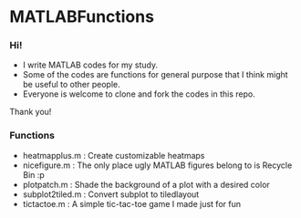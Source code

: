 # MATLABFunctions

### Hi!

- I write MATLAB codes for my study.
- Some of the codes are functions for general purpose that I think might be useful to other people.
- Everyone is welcome to clone and fork the codes in this repo.

Thank you!

### Functions
- heatmapplus.m                 : Create customizable heatmaps
- nicefigure.m                  : The only place ugly MATLAB figures belong to is Recycle Bin :p
- plotpatch.m                   : Shade the background of a plot with a desired color
- subplot2tiled.m               : Convert subplot to tiledlayout
- tictactoe.m                   : A simple tic-tac-toe game I made just for fun
